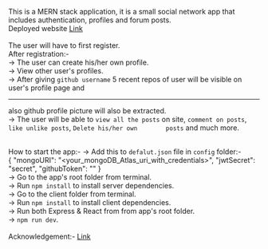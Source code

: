 This is a MERN stack application, it is a small social network app that includes authentication, profiles and forum posts.<br>
Deployed website <a href="https://lit-crag-85547.herokuapp.com/">Link</a><br><br>
The user will have to first register.<br>
After registration:-<br>
    -> The user can create his/her own profile.<br>
    -> View other user's profiles.<br>
    -> After giving `github username` 5 recent repos of user will be visible on user's profile page and<hr>also github profile picture will also be extracted.<br>
    -> The user will be able to `view all the posts` on site, `comment on posts`, `like unlike posts`, `Delete his/her own        posts` and much more.<br><br>

How to start the app:-
    -> Add this to `defalut.json` file in `config` folder:-<br>
    {
        "mongoURI": "<your_mongoDB_Atlas_uri_with_credentials>",
        "jwtSecret": "secret",
        "githubToken": "<yoursecrectaccesstoken>"
    }<br>
    -> Go to the app's root folder from terminal.<br>
    -> Run `npm install` to install server dependencies.<br>
    -> Go to the client folder from terminal.<br>
    -> Run `npm install` to install client dependencies.<br>
    -> Run both Express & React from from app's root folder.<br>
    -> `npm run dev`.<br><br>
Acknowledgement:- <a href="https://www.udemy.com/course/mern-stack-front-to-back/">Link</a>

